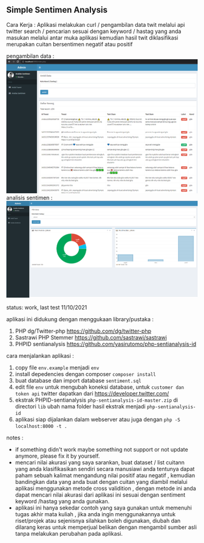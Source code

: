 
## Simple Sentimen Analysis

Cara Kerja :
Aplikasi melakukan curl / pengambilan data twit melalui api twitter search / pencarian sesuai dengan keyword / hastag yang anda masukan melalui antar muka aplikasi kemudian hasil twit diklasifikasi merupakan cuitan bersentimen negatif atau positif

pengambilan data :
![SS Aplikasi](https://raw.githubusercontent.com/ajikamaludin/SimpleSentimentAnalistics/2c9f2a81aad2d03eabe9182f98fb072add765965/1.png)
analisis sentimen :
![SS Aplikasi 2](https://raw.githubusercontent.com/ajikamaludin/SimpleSentimentAnalistics/master/2.png)

status: work, last test 11/10/2021

aplikasi ini didukung dengan menggukaan library/pustaka :
1. PHP dg/Twitter-php https://github.com/dg/twitter-php
2. Sastrawi PHP Stemmer https://github.com/sastrawi/sastrawi
3. PHPID sentianalysis https://github.com/yasirutomo/php-sentianalysis-id

cara menjalankan aplikasi :

1. copy file `env.example` menjadi `env`
2. install depedencies dengan composer `composer install`
3. buat database dan import database `sentiment.sql`
4. edit file `env` untuk mengubah koneksi database, untuk `customer dan token api` twitter dapatkan dari https://developer.twitter.com/
5. ekstrak PHPID-sentianalysis `php-sentianalysis-id-master.zip` di directori `lib` ubah nama folder hasil ekstrak menjadi `php-sentianalysis-id`
6. aplikasi siap dijalankan dalam webserver atau juga dengan `php -S localhost:8000 -t .`

notes : 
- if something didn't work maybe something not support or not update anymore, please fix it by yourself.
- mencari nilai akurasi yang saya sarankan, buat dataset / list cuitann yang anda klasifikasikan sendiri secara manusiawi anda tentunya dapat paham sebuah kalimat mengandung nilai positif atau negatif , kemudian bandingkan data yang anda buat dengan cuitan yang diambil melalui aplikasi menggunakan metode cross validition , dengan metode ini anda dapat mencari nilai akurasi dari aplikasi ini sesuai dengan sentiment keyword /hastag yang anda gunakan.
- aplikasi ini hanya sekedar contoh yang saya gunakan untuk memenuhi tugas akhir mata kuliah , jika anda ingin menggunakannya untuk riset/projek atau sejenisnya silahkan boleh digunakan, diubah dan dilarang keras untuk memperjual belikan dengan mengambil sumber asli tanpa melakukan perubahan pada aplikasi.